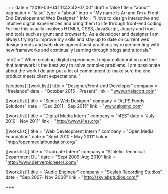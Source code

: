 +++
date = "2016-03-04T11:43:42-07:00"
draft = false
title = "about"
pagnation = "false"
type = "about"
intro = "My name is Ari and I’m a Front-End Developer and Web Designer "
info = "I love to design interactive and intuitive digital experiences and bring them to life through front-end coding. For  me this usually involves HTML5, CSS3, JavaScript, Jquery and front-end tools such as grunt and browserify. As a developer and designer I am always trying to improve my skills and stay up to date on current web design trends and web development best practices by experimenting with new frameworks and continually learning through blogs and tutorials."

info2 = " When creating digital experiences I enjoy collaboration and feel that teamwork is the best way to solve complex problems. I am passionate about the work I do and put a lot of commitment to make sure the end product meets client expectations. "


[sections]
[[work.list]]
title = "Designer/Front-end Developer"
company = "freelance"
date = "October 2015 - Present"
link = "www.arielscott.com"

[[work.list]]
title = "Senior Web Designer"
company = "ALPS Funds Solutions"
date = "Dec 2011 - Sep 2015"
link = "www.alpsinc.com"

[[work.list]]
title = "Digital Media Intern "
company = "I4ES"
date = "July 2010 - Nov 2011"
link = "http://www.i4es.org/"

[[work.list]]
title = "Web Development Intern  "
company = "Open Media Foundation"
date = "Sept 2010 - May 2011"
link = "http://openmediafoundation.org/"

[[work.list]]
title = "Graduate Intern"
company = "Athletic Technical Department DU"
date = "Sept 2009-Aug 2010"
link = "http://www.denverpioneers.com/"

[[work.list]]
title = "Audio Engineer"
company = "Skylab Recording Studios"
date = "Sep 2007- Nov 2008"
link = "http://skylabstudios.com/"

+++

